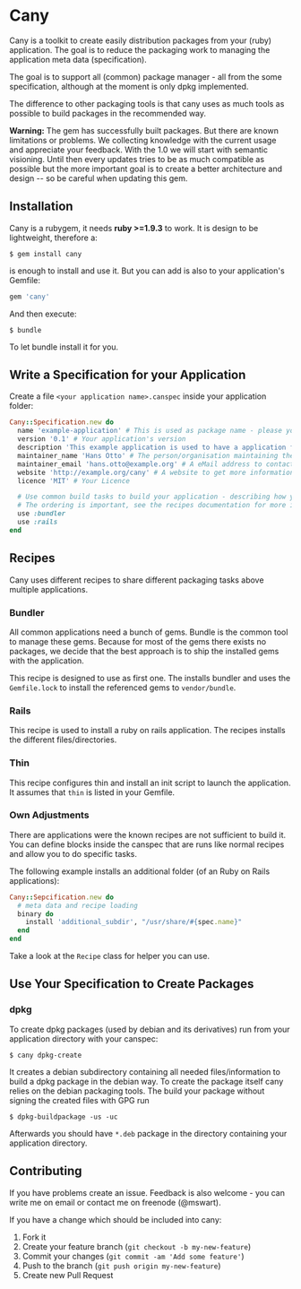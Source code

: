 # Cany

Cany is a toolkit to create easily distribution packages from your (ruby) application. The goal is to reduce the packaging work to managing the application meta data (specification).

The goal is to support all (common) package manager - all from the some specification, although at the moment is only dpkg implemented.

The difference to other packaging tools is that cany uses as much tools as possible to build packages in the recommended way.

**Warning:** The gem has successfully built packages. But there are known limitations or problems. We collecting knowledge with the current usage and appreciate your feedback. With the 1.0 we will start with semantic visioning. Until then every updates tries to be as much compatible as possible but the more important goal is to create a better architecture and design -- so be careful when updating this gem.


## Installation

Cany is a rubygem, it needs **ruby >=1.9.3** to work. It is design to be lightweight, therefore a:

    $ gem install cany

is enough to install and use it. But you can add is also to your application's Gemfile:

```ruby
gem 'cany'
```

And then execute:

    $ bundle

To let bundle install it for you.


## Write a Specification for your Application

Create a file ``<your application name>.canspec`` inside your application folder:

```ruby
Cany::Specification.new do
  name 'example-application' # This is used as package name - please you only ASCII letters, - and literals.
  version '0.1' # Your application's version
  description 'This example application is used to have a application for that this README can describe how it is packaged with cany' # A short description for you application. Should not longer than a few paragraphs
  maintainer_name 'Hans Otto' # The person/organisation maintaining the package
  maintainer_email 'hans.otto@example.org' # A eMail address to contact the maintainer
  website 'http://example.org/cany' # A website to get more information about the application
  licence 'MIT' # Your Licence

  # Use common build tasks to build your application - describing how your application needs to be build
  # The ordering is important, see the recipes documentation for more information about the recipes itself and there recommended ordering
  use :bundler
  use :rails
end
```


## Recipes

Cany uses different recipes to share different packaging tasks above multiple applications.

### Bundler

All common applications need a bunch of gems. Bundle is the common tool to manage these gems. Because for most of the gems there exists no packages, we decide that the best approach is to ship the installed gems with the application.

This recipe is designed to use as first one. The installs bundler and uses the ``Gemfile.lock`` to install the referenced gems to ``vendor/bundle``.

### Rails

This recipe is used to install a ruby on rails application. The recipes installs the different files/directories.

### Thin

This recipe configures thin and install an init script to launch the application. It assumes that ``thin`` is listed in your Gemfile.


### Own Adjustments

There are applications were the known recipes are not sufficient to build it. You can define blocks inside the canspec that are runs like normal recipes and allow you to do specific tasks.

The following example installs an additional folder (of an Ruby on Rails applications):

```ruby
Cany::Sepcification.new do
  # meta data and recipe loading
  binary do
    install 'additional_subdir', "/usr/share/#{spec.name}"
  end
end
```

Take a look at the ``Recipe`` class for helper you can use.


## Use Your Specification to Create Packages

### dpkg

To create dpkg packages (used by debian and its derivatives) run from your application directory with your canspec:

    $ cany dpkg-create

It creates a debian subdirectory containing all needed files/information to build a dpkg package in the debian way. To create the package itself cany relies on the debian packaging tools. The build your package without signing the created files with GPG run

    $ dpkg-buildpackage -us -uc

Afterwards you should have ``*.deb`` package in the directory containing your application directory.


## Contributing

If you have problems create an issue. Feedback is also welcome - you can write me on email or contact me on freenode (@mswart).

If you have a change which should be included into cany:

1. Fork it
2. Create your feature branch (`git checkout -b my-new-feature`)
3. Commit your changes (`git commit -am 'Add some feature'`)
4. Push to the branch (`git push origin my-new-feature`)
5. Create new Pull Request
